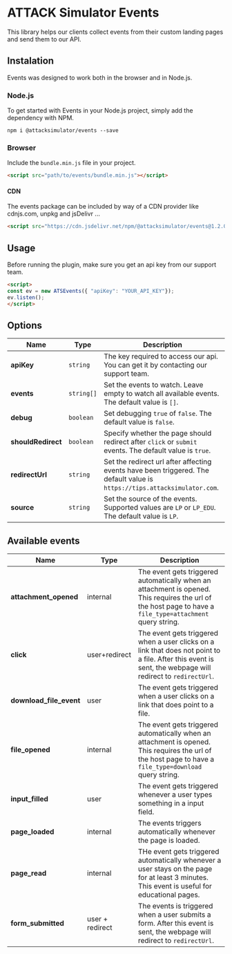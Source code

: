 # ATTACK Simulator Events

This library helps our clients collect events from their custom landing pages and send them to our API.

## Instalation

Events was designed to work both in the browser and in Node.js.

### Node.js

To get started with Events in your Node.js project, simply add the dependency with NPM.

```console
npm i @attacksimulator/events --save
```

### Browser
Include the `bundle.min.js` file in your project.

```html
<script src="path/to/events/bundle.min.js"></script>
```

#### CDN

The events package can be included by way of a CDN provider like cdnjs.com, unpkg and jsDelivr ...

```html
<script src="https://cdn.jsdelivr.net/npm/@attacksimulator/events@1.2.0/dist/bundle.min.js"></script>
```

## Usage

Before running the plugin, make sure you get an api key from our support team.

```html
<script>
const ev = new ATSEvents({ "apiKey": "YOUR_API_KEY"});
ev.listen();
</script>
```

## Options

| Name                 | Type       | Description                                                                                                               |
|----------------------|------------|---------------------------------------------------------------------------------------------------------------------------|
| **apiKey**           | `string`   | The key required to access our api. You can get it by contacting our support team.                                        |
| **events**           | `string[]` | Set the events to watch. Leave empty to watch all available events. The default value is `[]`.                            |
| **debug**            | `boolean`  | Set debugging `true` of `false`. The default value is `false`.                                                            |
| **shouldRedirect**   | `boolean`  | Specify whether the page should redirect after `click` or `submit` events. The default value is `true`.                   |
| **redirectUrl**      | `string`   | Set the redirect url after affecting events have been triggered. The default value is `https://tips.attacksimulator.com`. |
| **source**           | `string`   | Set the source of the events. Supported values are `LP` or `LP_EDU`. The default value is `LP`.                           |

## Available events

| Name                    | Type            | Description                                                                                                                                                |
|-------------------------|-----------------|------------------------------------------------------------------------------------------------------------------------------------------------------------|
| **attachment_opened**   | internal        | The event gets triggered automatically when an attachment is opened. This requires the url of the host page to have a `file_type=attachment` query string. |
| **click**               | user+redirect   | The event gets triggered when a user clicks on a link that does not point to a file. After this event is sent, the webpage will redirect to `redirectUrl`. |
| **download_file_event** | user            | The event gets triggered when a user clicks on a link that does point to a file.                                                                           |
| **file_opened**         | internal        | The event gets triggered automatically when an attachment is opened. This requires the url of the host page to have a `file_type=download` query string.   |
| **input_filled**        | user            | The event gets triggered whenever a user types something in a input field.                                                                                 |
| **page_loaded**         | internal        | The events triggers automatically whenever the page is loaded.                                                                                             |
| **page_read**           | internal        | THe event gets triggered automatically whenever a user stays on the page for at least 3 minutes. This event is useful for educational pages.               |
| **form_submitted**      | user + redirect | The events is triggered when a user submits a form.  After this event is sent, the webpage will redirect to `redirectUrl`.                                 |




